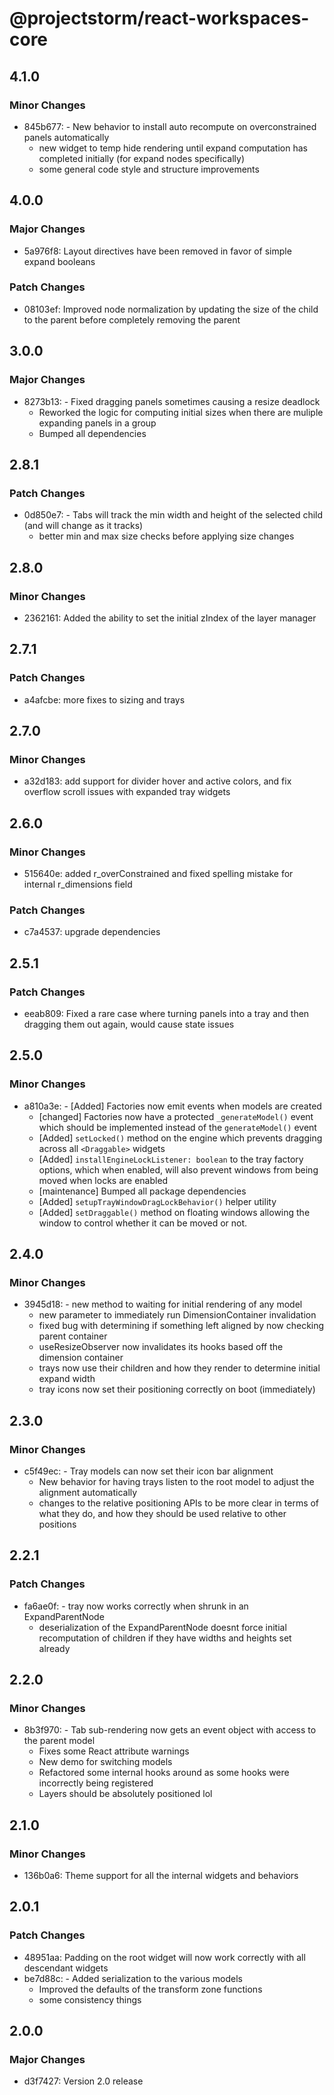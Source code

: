 # @projectstorm/react-workspaces-core

## 4.1.0

### Minor Changes

- 845b677: - New behavior to install auto recompute on overconstrained panels automatically
  - new widget to temp hide rendering until expand computation has completed initially (for expand nodes specifically)
  - some general code style and structure improvements

## 4.0.0

### Major Changes

- 5a976f8: Layout directives have been removed in favor of simple expand booleans

### Patch Changes

- 08103ef: Improved node normalization by updating the size of the child to the parent before completely removing the parent

## 3.0.0

### Major Changes

- 8273b13: - Fixed dragging panels sometimes causing a resize deadlock
  - Reworked the logic for computing initial sizes when there are muliple expanding panels in a group
  - Bumped all dependencies

## 2.8.1

### Patch Changes

- 0d850e7: - Tabs will track the min width and height of the selected child (and will change as it tracks)
  - better min and max size checks before applying size changes

## 2.8.0

### Minor Changes

- 2362161: Added the ability to set the initial zIndex of the layer manager

## 2.7.1

### Patch Changes

- a4afcbe: more fixes to sizing and trays

## 2.7.0

### Minor Changes

- a32d183: add support for divider hover and active colors, and fix overflow scroll issues with expanded tray widgets

## 2.6.0

### Minor Changes

- 515640e: added r_overConstrained and fixed spelling mistake for internal r_dimensions field

### Patch Changes

- c7a4537: upgrade dependencies

## 2.5.1

### Patch Changes

- eeab809: Fixed a rare case where turning panels into a tray and then dragging them out again, would cause state issues

## 2.5.0

### Minor Changes

- a810a3e: - [Added] Factories now emit events when models are created
  - [changed] Factories now have a protected `_generateModel()` event which should be implemented instead of the `generateModel()` event
  - [Added] `setLocked()` method on the engine which prevents dragging across all `<Draggable>` widgets
  - [Added] `installEngineLockListener: boolean` to the tray factory options, which when enabled, will also prevent windows from being moved when locks are enabled
  - [maintenance] Bumped all package dependencies
  - [Added] `setupTrayWindowDragLockBehavior()` helper utility
  - [Added] `setDraggable()` method on floating windows allowing the window to control whether it can be moved or not.

## 2.4.0

### Minor Changes

- 3945d18: - new method to waiting for initial rendering of any model
  - new parameter to immediately run DimensionContainer invalidation
  - fixed bug with determining if something left aligned by now checking parent container
  - useResizeObserver now invalidates its hooks based off the dimension container
  - trays now use their children and how they render to determine initial expand width
  - tray icons now set their positioning correctly on boot (immediately)

## 2.3.0

### Minor Changes

- c5f49ec: - Tray models can now set their icon bar alignment
  - New behavior for having trays listen to the root model to adjust the alignment automatically
  - changes to the relative positioning APIs to be more clear in terms of what they do, and how they should be used relative to other positions

## 2.2.1

### Patch Changes

- fa6ae0f: - tray now works correctly when shrunk in an ExpandParentNode
  - deserialization of the ExpandParentNode doesnt force initial recomputation of children if they have widths and heights set already

## 2.2.0

### Minor Changes

- 8b3f970: - Tab sub-rendering now gets an event object with access to the parent model
  - Fixes some React attribute warnings
  - New demo for switching models
  - Refactored some internal hooks around as some hooks were incorrectly being registered
  - Layers should be absolutely positioned lol

## 2.1.0

### Minor Changes

- 136b0a6: Theme support for all the internal widgets and behaviors

## 2.0.1

### Patch Changes

- 48951aa: Padding on the root widget will now work correctly with all descendant widgets
- be7d88c: - Added serialization to the various models
  - Improved the defaults of the transform zone functions
  - some consistency things

## 2.0.0

### Major Changes

- d3f7427: Version 2.0 release
